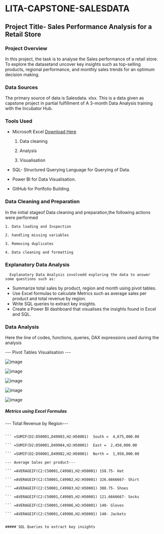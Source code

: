 # LITA-CAPSTONE-SALESDATA
## Project Title- Sales Performance Analysis for a Retail Store
### Project Overview
  In this project, the task is to analyse the Sales performance of a retail store. To explore the datasetand uncover key insights such as top-selling products, regional performance, and monthly sales trends for an optimum decision making.

### Data Sources
  The primary source of data is Salesdata. xlsx. This is a data given as capstone project in partial fulfillment of A 3-month Data Analysis training with the Incubator Hub.

### Tools Used
- Microsoft Excel [Download Here](https://www.microsoft.com)
  
    1. Data cleaning
  
    2. Analysis
  
    3. Visualisation
       
- SQL- Structured Querying Language for Querying of Data.
- Power BI for Data Visualisation.
- GitHub for Portfolio Building.

### Data Cleaning and Preparation
  In the initial stageof Data cleaning and preparation,the following actions were performed
  
    1. Data loading and Inspection
    
    2. handling missing variables
    
    3. Removing duplicates
    
    4. Data cleaning and formatting

### Explanatory Data Analysis
      Explanatory Data Analysis involvedd exploring the data to answer some questions such as:

- Summarize total sales by product, region and month using pivot tables.
- Use Excel formulas to calculate Metrics such as average sales per product and total revenue by region.
- Write SQL queries to extract key insights.
- Create a Power BI dashboard that visualises the insights found in Excel and SQL.

 ### Data Analysis
  Here the line of codes, functions, queries, DAX expressions used during the analysis  

--- Pivot Tables Visualisation ---


  ![image](https://github.com/user-attachments/assets/8fb64504-0fda-481a-95a9-5465710dc1cd)

![image](https://github.com/user-attachments/assets/9e930c7d-d7af-42c1-ad7b-f1e95e4e9bb5)

![image](https://github.com/user-attachments/assets/15a490a3-0198-43c6-ab7b-e201bb65dea8)

![image](https://github.com/user-attachments/assets/2a36f236-a0db-42a9-8da2-36820d12fc4b)

![image](https://github.com/user-attachments/assets/e35249ba-77f8-4d84-9270-97409a605f84)

##### Metrics using Excel Formulas

--- Total Revenue by Region---


``` =SUMIF(D2:D50001,D49981,H2:H50001)  West =  1,512,500.00

``` =SUMIF(D2:D50001,D49983,H2:H50001)  South =  4,675,000.00

``` =SUMIF(D2:D50001,D49984,H2:H50001)  East =  2,450,000.00

``` =SUMIF(D2:D50001,D49982,H2:H50001)  North =  1,950,000.00

--- Average Sales per product---

``` =AVERAGEIF(C2:C50001,C49981,H2:H50001) 158.75- Hat

``` =AVERAGEIF(C2:C50001,C49982,H2:H50001) 326.6666667- Shirt

``` =AVERAGEIF(C2:C50001,C49983,H2:H50001) 308.75- Shoes

``` =AVERAGEIF(C2:C50001,C49985,H2:H50001) 121.6666667- Socks

``` =AVERAGEIF(C2:C50001,C49986,H2:H50001) 140- Gloves

``` =AVERAGEIF(C2:C50001,C49986,H2:H50001) 140- Jackets


##### SQL Queries to extract key insights

